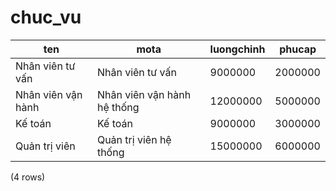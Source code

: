 chuc_vu
=======

|           ten           |                 mota                 | luongchinh | phucap  |
|-------------------------|--------------------------------------|------------|---------|
| Nhân viên tư vấn   | Nhân viên tư vấn                | 9000000    | 2000000 |
| Nhân viên vận hành | Nhân viên vận hành hệ thống | 12000000   | 5000000 |
| Kế toán              | Kế toán                           | 9000000    | 3000000 |
| Quản trị viên      | Quản trị viên hệ thống      | 15000000   | 6000000 |
(4 rows)

